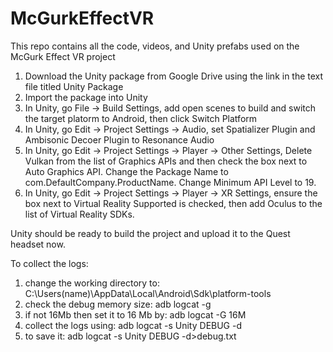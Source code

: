 # McGurkEffectVR
This repo contains all the code, videos, and Unity prefabs used on the McGurk Effect VR project

1. Download the Unity package from Google Drive using the link in the text file titled Unity Package
2. Import the package into Unity
3. In Unity, go File -> Build Settings, add open scenes to build and switch the target platorm to Android, then click Switch Platform
4. In Unity, go Edit -> Project Settings -> Audio, set Spatializer Plugin and Ambisonic Decoer Plugin to Resonance Audio
5. In Unity, go Edit -> Project Settings -> Player -> Other Settings, Delete Vulkan from the list of Graphics APIs and then check the box next to Auto Graphics API. Change the Package Name to com.DefaultCompany.ProductName. Change Minimum API Level to 19.
6. In Unity, go Edit -> Project Settings -> Player -> XR Settings, ensure the box next to Virtual Reality Supported is checked, then add Oculus to the list of Virtual Reality SDKs.


Unity should be ready to build the project and upload it to the Quest headset now.

To collect the logs:
1. change the working directory to: C:\Users\(name)\AppData\Local\Android\Sdk\platform-tools
2. check the debug memory size: adb logcat -g
3. if not 16Mb then set it to 16 Mb by: adb logcat -G 16M
4. collect the logs using: adb logcat -s Unity DEBUG -d
5. to save it: adb logcat -s Unity DEBUG -d>debug.txt
